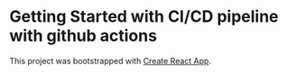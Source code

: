 
# Getting Started with CI/CD pipeline with github actions


This project was bootstrapped with [Create React App](https://github.com/facebook/create-react-app).
